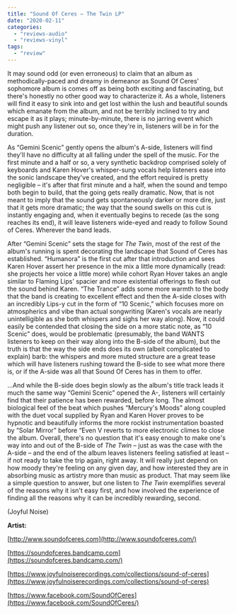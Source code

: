 ```yaml
---
title: "Sound Of Ceres – The Twin LP"
date: "2020-02-11"
categories: 
  - "reviews-audio"
  - "reviews-vinyl"
tags: 
  - "review"
---
```


It may sound odd (or even erroneous) to claim that an album as methodically-paced and dreamy in demeanor as Sound Of Ceres' sophomore album is comes off as being both exciting and fascinating, but there's honestly no other good way to characterize it. As a whole, listeners will find it easy to sink into and get lost within the lush and beautiful sounds which emanate from the album, and not be terribly inclined to try and escape it as it plays; minute-by-minute, there is no jarring event which might push any listener out so, once they're in, listeners will be in for the duration.

As “Gemini Scenic” gently opens the album's A-side, listeners will find they'll have no difficulty at all falling under the spell of the music. For the first minute and a half or so, a very synthetic backdrop comprised solely of keyboards and Karen Hover's whisper-sung vocals help listeners ease into the sonic landscape they've created, and the effort required is pretty negligible – it's after that first minute and a half, when the sound and tempo both begin to build, that the going gets really dramatic. Now, that is not meant to imply that the sound gets spontaneously darker or more dire, just that it gets more dramatic; the way that the sound swells on this cut is instantly engaging and, when it eventually begins to recede (as the song reaches its end), it will leave listeners wide-eyed and ready to follow Sound of Ceres. Wherever the band leads.

After “Gemini Scenic” sets the stage for _The Twin_, most of the rest of the album's running is spent decorating the landscape that Sound of Ceres has established. “Humanora” is the first cut after that introduction and sees Karen Hover assert her presence in the mix a little more dynamically (read: she projects her voice a little more) while cohort Ryan Hover takes an angle similar to Flaming Lips' spacier and more existential offerings to flesh out the sound behind Karen. “The Trance” adds some more warmth to the body that the band is creating to excellent effect and then the A-side closes with an incredibly Lips-y cut in the form of “10 Scenic,” which focuses more on atmospherics and vibe than actual songwriting (Karen's vocals are nearly unintelligible as she both whispers and sighs her way along). Now, it could easily be contended that closing the side on a more static note, as “10 Scenic” does, would be problematic (presumably, the band WANTS listeners to keep on their way along into the B-side of the album), but the truth is that the way the side ends does its own (albeit complicated to explain) barb: the whispers and more muted structure are a great tease which will have listeners rushing toward the B-side to see what more there is, or if the A-side was all that Sound Of Ceres has in them to offer.

...And while the B-side does begin slowly as the album's title track leads it much the same way “Gemini Scenic” opened the A-, listeners will certainly find that their patience has been rewarded, before long. The almost biological feel of the beat which pushes “Mercury's Moods” along coupled with the duet vocal supplied by Ryan and Karen Hover proves to be hypnotic and beautifully informs the more rockist instrumentation boasted by “Solar Mirror” before “Even V reverts to more electronic climes to close the album. Overall, there's no question that it's easy enough to make one's way into and out of the B-side of _The Twin_ – just as was the case with the A-side – and the end of the album leaves listeners feeling satisfied at least – if not ready to take the trip again, right away. It will really just depend on how moody they're feeling on any given day, and how interested they are in absorbing music as artistry more than music as product. That may seem like a simple question to answer, but one listen to _The Twin_ exemplifies several of the reasons why it isn't easy first, and how involved the experience of finding all the reasons why it can be incredibly rewarding, second.

(Joyful Noise)

**Artist:**

[http://www.soundofceres.com](http://www.soundofceres.com/)

[https://soundofceres.bandcamp.com](https://soundofceres.bandcamp.com/)

[https://www.joyfulnoiserecordings.com/collections/sound-of-ceres](https://www.joyfulnoiserecordings.com/collections/sound-of-ceres)

[https://www.facebook.com/SoundOfCeres](https://www.facebook.com/SoundOfCeres/)
